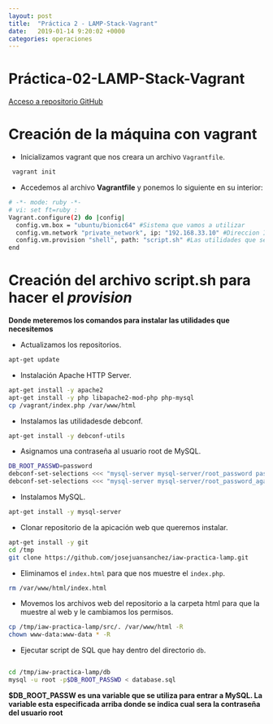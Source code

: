 ```yaml
---
layout: post
title:  "Práctica 2 - LAMP-Stack-Vagrant"
date:   2019-01-14 9:20:02 +0000
categories: operaciones
---
```



# Práctica-02-LAMP-Stack-Vagrant

[Acceso a repositorio GitHub](https://github.com/alexdemanuel/Practica-02-LAMP-Stack-Vagrant)

# Creación de la máquina con vagrant

- Inicializamos vagrant que nos creara un archivo `Vagrantfile`.

```bash
 vagrant init
 ```

- Accedemos al archivo **Vagrantfile** y ponemos lo siguiente en su interior:

```bash
# -*- mode: ruby -*-
# vi: set ft=ruby :
Vagrant.configure(2) do |config|
  config.vm.box = "ubuntu/bionic64" #Sistema que vamos a utilizar
  config.vm.network "private_network", ip: "192.168.33.10" #Direccion IP y tipo de red
  config.vm.provision "shell", path: "script.sh" #Las utilidades que se van a instalar por defecto en la maquina     
end
```

# Creación del archivo **script.sh** para hacer el *provision*

**Donde meteremos los comandos para instalar las utilidades que necesitemos**

- Actualizamos los repositorios.

```bash
apt-get update
```

- Instalación Apache HTTP Server.

```bash
apt-get install -y apache2
apt-get install -y php libapache2-mod-php php-mysql
cp /vagrant/index.php /var/www/html
```

- Instalamos las utilidadesde debconf.

```bash
apt-get install -y debconf-utils
```

- Asignamos una contraseña al usuario root de MySQL.

```bash
DB_ROOT_PASSWD=password
debconf-set-selections <<< "mysql-server mysql-server/root_password password $DB_ROOT_PASSWD"
debconf-set-selections <<< "mysql-server mysql-server/root_password_again password $DB_ROOT_PASSWD"
```

- Instalamos MySQL.

```bash
apt-get install -y mysql-server
```

- Clonar repositorio de la apicación web que queremos instalar.

```bash
apt-get install -y git
cd /tmp
git clone https://github.com/josejuansanchez/iaw-practica-lamp.git
```

- Eliminamos el `index.html` para que nos muestre el `index.php`.

```bash
rm /var/www/html/index.html 
```

- Movemos los archivos web del repositorio a la carpeta html para que la muestre al web y le cambiamos los permisos.

```bash
cp /tmp/iaw-practica-lamp/src/. /var/www/html -R 
chown www-data:www-data * -R
```

- Ejecutar script de SQL que hay dentro del directorio `db`.
```bash

cd /tmp/iaw-practica-lamp/db
mysql -u root -p$DB_ROOT_PASSWD < database.sql 
```

**$DB_ROOT_PASSW es una variable que se utiliza para entrar a MySQL. La variable esta especificada arriba donde se indica cual sera la contraseña del usuario root**
